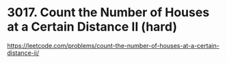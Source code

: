 # 3017. Count the Number of Houses at a Certain Distance II (hard)

https://leetcode.com/problems/count-the-number-of-houses-at-a-certain-distance-ii/

